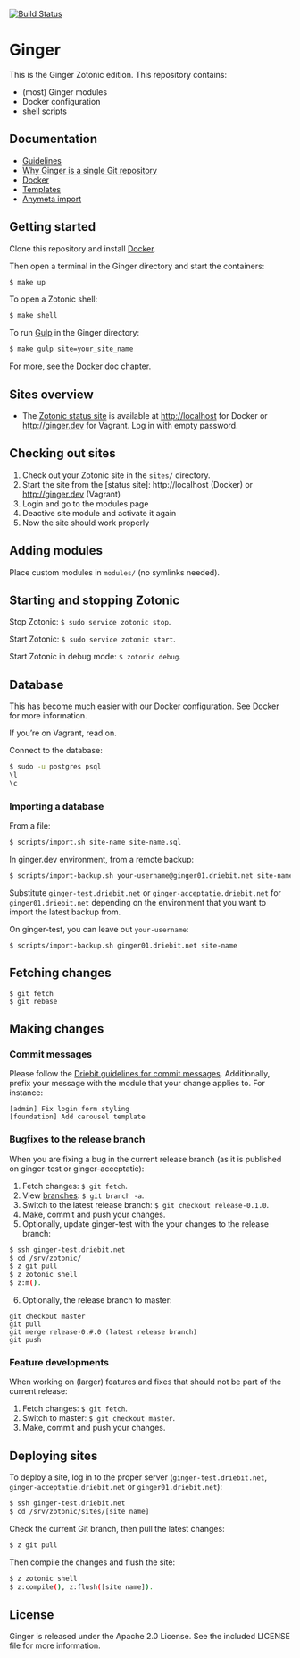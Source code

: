 [![Build Status](https://travis-ci.org/driebit/ginger.svg?branch=master)](https://travis-ci.org/driebit/ginger)

Ginger
======

This is the Ginger Zotonic edition. This repository contains:

* (most) Ginger modules
* Docker configuration
* shell scripts

Documentation
-------------

* [Guidelines](docs/guidelines.md)
* [Why Ginger is a single Git repository](docs/monorepo.md)
* [Docker](docs/docker.md)
* [Templates](docs/templates.md)
* [Anymeta import](docs/anymeta-import.md)

Getting started
---------------

Clone this repository and install [Docker](https://www.docker.com/getdocker).

Then open a terminal in the Ginger directory and start the containers:

```bash
$ make up
```

To open a Zotonic shell:

```bash
$ make shell
```

To run [Gulp](https://github.com/driebit/docker-node-gulp) in the Ginger
directory:

```bash
$ make gulp site=your_site_name
```

For more, see the [Docker](docs/docker.md) doc chapter.

Sites overview
---------------

* The [Zotonic status site](http://zotonic.com/docs/latest/installation/zotonic_status.html)
  is available at [http://localhost](http://localhost) for Docker or
  http://ginger.dev for Vagrant. Log in with empty password.

Checking out sites
------------------

1. Check out your Zotonic site in the `sites/` directory.
2. Start the site from the [status site]: http://localhost (Docker) or
   http://ginger.dev (Vagrant)
3. Login and go to the modules page
4. Deactive site module and activate it again
5. Now the site should work properly

Adding modules
--------------

Place custom modules in `modules/` (no symlinks needed).

Starting and stopping Zotonic
-----------------------------

Stop Zotonic: `$ sudo service zotonic stop`.

Start Zotonic: `$ sudo service zotonic start`.

Start Zotonic in debug mode: `$ zotonic debug`.

Database
--------

This has become much easier with our Docker configuration. See
[Docker](docs/docker.md) for more information.

If you’re on Vagrant, read on.

Connect to the database:

```bash
$ sudo -u postgres psql
\l
\c
```

### Importing a database

From a file:

```bash
$ scripts/import.sh site-name site-name.sql
```

In ginger.dev environment, from a remote backup:

```bash
$ scripts/import-backup.sh your-username@ginger01.driebit.net site-name
```

Substitute `ginger-test.driebit.net` or `ginger-acceptatie.driebit.net` for
`ginger01.driebit.net` depending on the environment that you want to import
the latest backup from.

On ginger-test, you can leave out `your-username`:

```
$ scripts/import-backup.sh ginger01.driebit.net site-name
```

Fetching changes
----------------

```
$ git fetch
$ git rebase
```

Making changes
--------------

### Commit messages

Please follow the [Driebit guidelines for commit messages](https://gitlab.driebit.nl/driebit/docs/blob/master/git.md#commit-messages).
Additionally, prefix your message with the module that your change applies to.
For instance:

```
[admin] Fix login form styling
[foundation] Add carousel template
```

### Bugfixes to the release branch

When you are fixing a bug in the current release branch (as it is published on
ginger-test or ginger-acceptatie):

1. Fetch changes: `$ git fetch`.
2. View [branches](https://gitlab.driebit.nl/driebit/ginger/branches): `$ git branch -a`.
3. Switch to the latest release branch: `$ git checkout release-0.1.0`.
4. Make, commit and push your changes.
5. Optionally, update ginger-test with the your changes to the release branch:

```bash
$ ssh ginger-test.driebit.net
$ cd /srv/zotonic/
$ z git pull
$ z zotonic shell
$ z:m().
```
6. Optionally, the release branch to master:

```
git checkout master
git pull
git merge release-0.#.0 (latest release branch)
git push
```

### Feature developments

When working on (larger) features and fixes that should not be part of the
current release:

1. Fetch changes: `$ git fetch`.
2. Switch to master: `$ git checkout master`.
3. Make, commit and push your changes.

Deploying sites
---------------

To deploy a site, log in to the proper server (`ginger-test.driebit.net`,
`ginger-acceptatie.driebit.net` or `ginger01.driebit.net`):

```bash
$ ssh ginger-test.driebit.net
$ cd /srv/zotonic/sites/[site name]
```

Check the current Git branch, then pull the latest changes:

```bash
$ z git pull
```

Then compile the changes and flush the site:

```bash
$ z zotonic shell
$ z:compile(), z:flush([site name]).
```

License
-------

Ginger is released under the Apache 2.0 License. See the included LICENSE file
for more information.
